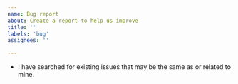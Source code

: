 ```yaml
---
name: Bug report
about: Create a report to help us improve
title: ''
labels: 'bug'
assignees: ''

---
```


- I have searched for existing issues that may be the same as or related to mine.
